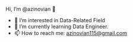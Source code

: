  Hi, I’m @azinovian 👋

- 👀 I’m interested in Data-Related Field
- 🌱 I’m currently learning Data Engineer.
- 📫 How to reach me: azinovian115@gmail.com

